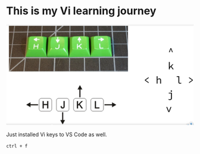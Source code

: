 # This is my Vi learning journey
![](../assets/images/vi/2022-04-20-19-06-25.png)

Just installed Vi keys to VS Code as well.

```script
ctrl + f
```